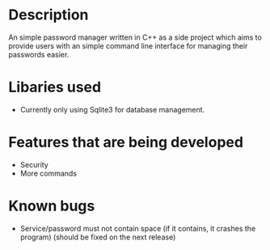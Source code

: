 # Description
An simple password manager written in C++ as a side project which aims to provide users with an simple command line interface for managing their passwords easier.

# Libaries used
- Currently only using Sqlite3 for database management.

# Features that are being developed 
- Security
- More commands

# Known bugs
- Service/password must not contain space (if it contains, it crashes the program) (should be fixed on the next release)
